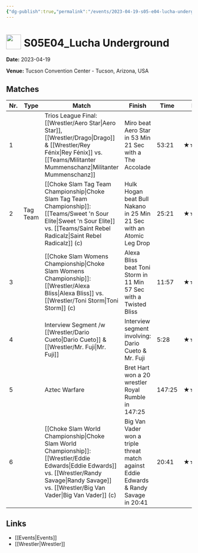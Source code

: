 ```yaml
---
{"dg-publish":true,"permalink":"/events/2023-04-19-s05-e04-lucha-underground/","title":"S05E04_Lucha Underground","noteIcon":""}
---
```



# <img src="https://github.com/CptSpaulding1980/choke-slam-wrestling/releases/download/images/ChokeSlam.png" width="40" style="vertical-align:bottom; margin-right:8px;">**S05E04_Lucha Underground**

**Date:** 2023-04-19

**Venue:** Tucson Convention Center - Tucson, Arizona, USA

## Matches

| Nr. | Type | Match | Finish | Time | Rating | Score |
|-----|------|-------|--------|------|--------|-------|
| 1 |  | Trios League Final: [[Wrestler/Aero Star\|Aero Star]], [[Wrestler/Drago\|Drago]] & [[Wrestler/Rey Fénix\|Rey Fénix]] vs. [[Teams/Militanter Mummenschanz\|Militanter Mummenschanz]] | Miro beat Aero Star in 53 Min 21 Sec with a The Accolade | 53:21 | ★★★★3/4 | 96 |
| 2 | Tag Team | [[Choke Slam Tag Team Championship\|Choke Slam Tag Team Championship]]: [[Teams/Sweet 'n Sour Elite\|Sweet 'n Sour Elite]] vs. [[Teams/Saint Rebel Radicalz\|Saint Rebel Radicalz]] (c) | Hulk Hogan beat Bull Nakano in 25 Min 21 Sec with an Atomic Leg Drop | 25:21 | ★★★★1/2 | 95 |
| 3 |  | [[Choke Slam Womens Championship\|Choke Slam Womens Championship]]: [[Wrestler/Alexa Bliss\|Alexa Bliss]] vs. [[Wrestler/Toni Storm\|Toni Storm]] (c) | Alexa Bliss beat Toni Storm in 11 Min 57 Sec with a Twisted Bliss | 11:57 | ★★★ | 71 |
| 4 |  | Interview Segment /w [[Wrestler/Dario Cueto\|Dario Cueto]] & [[Wrestler/Mr. Fuji\|Mr. Fuji]] | Interview segment involving: Dario Cueto & Mr. Fuji | 5:28 | ★★ | 60 |
| 5 |  | Aztec Warfare | Bret Hart won a 20 wrestler Royal Rumble in  147:25 | 147:25 | ★★★★★ | 100 |
| 6 |  | [[Choke Slam World Championship\|Choke Slam World Championship]]: [[Wrestler/Eddie Edwards\|Eddie Edwards]] vs. [[Wrestler/Randy Savage\|Randy Savage]] vs. [[Wrestler/Big Van Vader\|Big Van Vader]] (c) | Big Van Vader won a triple threat match against Eddie Edwards & Randy Savage in  20:41 | 20:41 | ★★★★1/2 | 95 |

## Links
- [[Events\|Events]]
- [[Wrestler\|Wrestler]]
